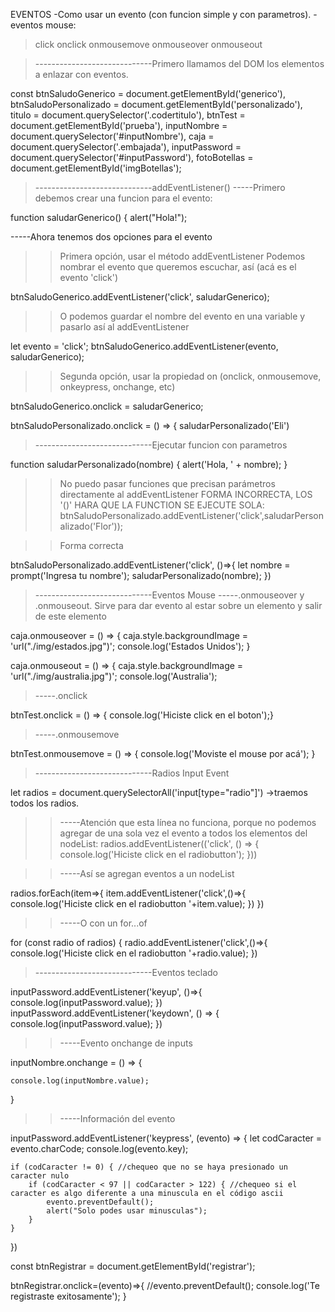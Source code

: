 EVENTOS
-Como usar un evento (con funcion simple y con parametros).
-eventos mouse:

> click
> onclick
> onmousemove
> onmouseover
> onmouseout

> -----------------------------Primero llamamos del DOM los elementos a enlazar con eventos.

const btnSaludoGenerico = document.getElementById('generico'),
btnSaludoPersonalizado = document.getElementById('personalizado'),
titulo = document.querySelector('.codertitulo'),
btnTest = document.getElementById('prueba'),
inputNombre = document.querySelector('#inputNombre'),
caja = document.querySelector('.embajada'),
inputPassword = document.querySelector('#inputPassword'),
fotoBotellas = document.getElementById('imgBotellas');

> -----------------------------addEventListener()
> -----Primero debemos crear una funcion para el evento:

function saludarGenerico() {
alert("Hola!");

-----Ahora tenemos dos opciones para el evento

> > Primera opción, usar el método addEventListener
> > Podemos nombrar el evento que queremos escuchar, así (acá es el evento 'click')

btnSaludoGenerico.addEventListener('click', saludarGenerico);

> > O podemos guardar el nombre del evento en una variable y pasarlo así al addEventListener

let evento = 'click';
btnSaludoGenerico.addEventListener(evento, saludarGenerico);

> > Segunda opción, usar la propiedad on (onclick, onmousemove, onkeypress, onchange, etc)

btnSaludoGenerico.onclick = saludarGenerico;

btnSaludoPersonalizado.onclick = () => {
saludarPersonalizado('Eli')

> -----------------------------Ejecutar funcion con parametros

function saludarPersonalizado(nombre) {
alert('Hola, ' + nombre);
}

> > No puedo pasar funciones que precisan parámetros directamente al addEventListener
> > FORMA INCORRECTA, LOS '()' HARA QUE LA FUNCTION SE EJECUTE SOLA:
> > btnSaludoPersonalizado.addEventListener('click',saludarPersonalizado('Flor'));

> > Forma correcta

btnSaludoPersonalizado.addEventListener('click', ()=>{
let nombre = prompt('Ingresa tu nombre');
saludarPersonalizado(nombre);
})

> -----------------------------Eventos Mouse
> -----.onmouseover y .onmouseout. Sirve para dar evento al estar sobre un elemento y salir de este elemento

caja.onmouseover = () => {
caja.style.backgroundImage = 'url("./img/estados.jpg")';
console.log('Estados Unidos');
}

caja.onmouseout = () => {
caja.style.backgroundImage = 'url("./img/australia.jpg")';
console.log('Australia');

> -----.onclick

btnTest.onclick = () => {
console.log('Hiciste click en el boton');}

> -----.onmousemove

btnTest.onmousemove = () => {
console.log('Moviste el mouse por acá');
}

> -----------------------------Radios Input Event

let radios = document.querySelectorAll('input[type="radio"]') ->traemos todos los radios.

> > -----Atención que esta línea no funciona, porque no podemos agregar de una sola vez el evento a todos los elementos del nodeList:
> > radios.addEventListener(('click', () => {
> > console.log('Hiciste click en el radiobutton');
> > }))

> > -----Así se agregan eventos a un nodeList

radios.forEach(item=>{
item.addEventListener('click',()=>{
console.log('Hiciste click en el radiobutton '+item.value);
})
})

> > -----O con un for...of

for (const radio of radios) {
radio.addEventListener('click',()=>{
console.log('Hiciste click en el radiobutton '+radio.value);
})

> -----------------------------Eventos teclado

inputPassword.addEventListener('keyup', ()=>{
console.log(inputPassword.value);
})
inputPassword.addEventListener('keydown', () => {
console.log(inputPassword.value);
})

> > -----Evento onchange de inputs

inputNombre.onchange = () => {

    console.log(inputNombre.value);

}

> > -----Información del evento

inputPassword.addEventListener('keypress', (evento) => {
let codCaracter = evento.charCode;
console.log(evento.key);

    if (codCaracter != 0) { //chequeo que no se haya presionado un caracter nulo
        if (codCaracter < 97 || codCaracter > 122) { //chequeo si el caracter es algo diferente a una minuscula en el código ascii
            evento.preventDefault();
            alert("Solo podes usar minusculas");
        }
    }

})

const btnRegistrar = document.getElementById('registrar');

btnRegistrar.onclick=(evento)=>{
//evento.preventDefault();
console.log('Te registraste exitosamente');
}
